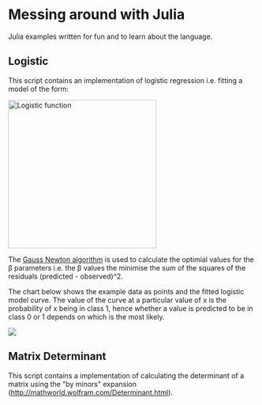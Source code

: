 # Messing around with Julia

Julia examples written for fun and to learn about the language.

## Logistic

This script contains an implementation of logistic regression i.e. fitting a model of the form:

<img src="http://latex2png.com/output//latex_2473c89c96d4533c61e90e64e9f9dbc2.png" alt="Logistic function" width="300"/>

The <a href="https://en.wikipedia.org/wiki/Gauss%E2%80%93Newton_algorithm">Gauss Newton algorithm</a> is used to calculate the optimial values for the &beta; parameters i.e. the &beta; values the minimise the sum of the squares of the residuals (predicted - observed)^2.

The chart below shows the example data as points and the fitted logistic model curve. The value of the curve at a particular value of x is the probability of x being in class 1, hence whether a value is predicted to be in class 0 or 1 depends on which is the most likely.

<img src="http://www.howardpaget.co.uk/blog/wp-content/uploads/2017/08/logistic-model.png"/>

## Matrix Determinant

This script contains a implementation of calculating the determinant of a matrix using the "by minors" expansion (<a href="http://mathworld.wolfram.com/Determinant.html">http://mathworld.wolfram.com/Determinant.html</a>). 
